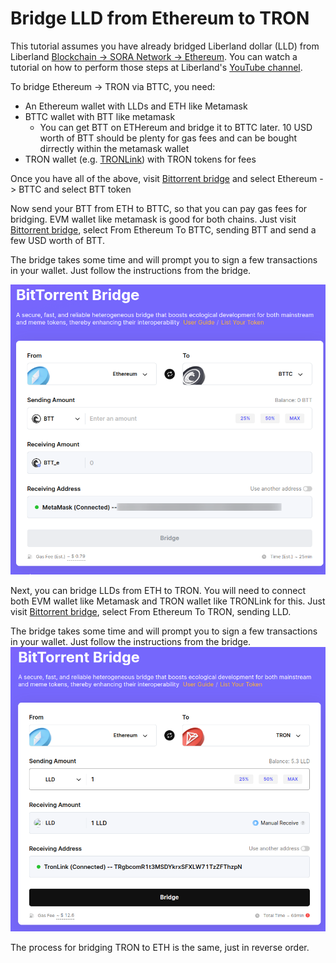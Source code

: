 # Bridge LLD from Ethereum to TRON

This tutorial assumes you have already bridged Liberland dollar (LLD) from Liberland [Blockchain -> SORA Network -> Ethereum](./cross-chain-bridge.md). 
You can watch a tutorial on how to perform those steps at Liberland's [YouTube channel](https://www.youtube.com/watch?v=PI4hiLOK03I).

To bridge Ethereum -> TRON via BTTC, you need:

- An Ethereum wallet with LLDs and ETH like Metamask
- BTTC wallet with BTT like metamask
  - You can get BTT on ETHereum and bridge it to BTTC later. 10 USD worth of BTT should be plenty for gas fees and can be bought dirrectly within the metamask wallet 
- TRON wallet (e.g. [TRONLink](https://www.tronlink.org/)) with TRON tokens for fees

Once you have all of the above, visit [Bittorrent bridge](https://app.bt.io/bridge) and select Ethereum -> BTTC and select BTT token

Now send your BTT from ETH to BTTC, so that you can pay gas fees for bridging. EVM wallet like metamask is good for both chains.
Just visit [Bittorrent bridge](https://app.bt.io/bridge), select From Ethereum To BTTC, sending BTT and send a few USD worth of BTT.

The bridge takes some time and will prompt you to sign a  few transactions in your wallet. Just follow the instructions from the bridge.

![Bridge BTT](media/btt-bridging.png)



Next, you can bridge LLDs from ETH to TRON. You will need to connect both EVM wallet like Metamask and TRON wallet like TRONLink for this.
Just visit [Bittorrent bridge](https://app.bt.io/bridge), select From Ethereum To TRON, sending LLD.

The bridge takes some time and will prompt you to sign a  few transactions in your wallet. Just follow the instructions from the bridge.
![Bridge BTT](media/eth-tron-bridging.png)


The process for bridging TRON to ETH is the same, just in reverse order.
